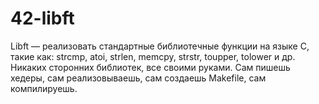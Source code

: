 # 42-libft
Libft — реализовать стандартные библиотечные функции на языке С, такие как: strcmp, atoi, strlen, memcpy, strstr, toupper, tolower и др. Никаких сторонних библиотек, все своими руками. Сам пишешь хедеры, сам реализовываешь, сам создаешь Makefile, сам компилируешь.
